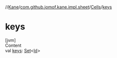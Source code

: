//[Kane](../../index.md)/[com.github.jomof.kane.impl.sheet](../index.md)/[Cells](index.md)/[keys](keys.md)



# keys  
[jvm]  
Content  
val [keys](keys.md): [Set](https://kotlinlang.org/api/latest/jvm/stdlib/kotlin.collections/-set/index.html)<[Id](../../com.github.jomof.kane.impl/index.md#%5Bcom.github.jomof.kane.impl%2FId%2F%2F%2FPointingToDeclaration%2F%5D%2FClasslikes%2F-889203361)>  



